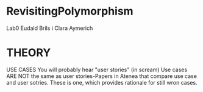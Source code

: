 # RevisitingPolymorphism
Lab0 Eudald Brils i Clara Aymerich

# THEORY 
USE CASES
You will probably hear "user stories" (in scream) Use cases ARE NOT the same as user stories-Papers in Atenea that compare use case and user sotries. These is one, which provides rationale for still wron cases.

